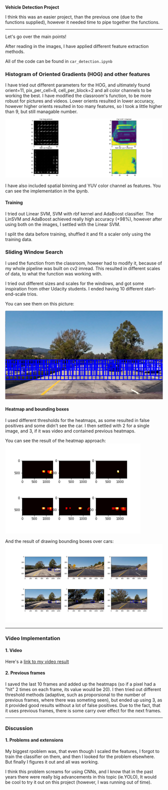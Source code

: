 **Vehicle Detection Project**

I think this was an easier project, than the previous one (due to the functions supplied), however it needed time to pipe together the functions. 

----

Let's go over the main points!

After reading in the images, I have applied different feature extraction methods.

All of the code can be found in `car_detection.ipynb`

### Histogram of Oriented Gradients (HOG) and other features

I have tried out different parameters for the HOG, and ultimately found orient=11, pix_per_cell=8, cell_per_block=2 and all color channels to be working the best. I have modified the classroom's function, to be more robust for pictures and videos. Lower orients resulted in lower accuracy, however higher orients resulted in too many features, so I took a little higher than 9, but still managable number.

![HOG picture](./output_images/hog_luv.png) 

I have also included spatial binning and YUV color channel as features. You can see the implementation in the ipynb. 


#### Training

I tried out Linear SVM, SVM with rbf kernel and AdaBoost classifier. The LinSVM and AdaBoost achieved really high accuracy (+98%), however after using both on the images, I settled with the Linear SVM. 

I split the data before training, shuffled it and fit a scaler only using the training data. 

### Sliding Window Search

I used the function from the classroom, howeer had to modify it, because of my whole pipeline was built on cv2 imread. This resulted in different scales of data, to what the function was working with. 

I tried out different sizes and scales for the windows, and got some inspiration from other Udacity students. I ended having 10 different start-end-scale trios. 

You can see them on this picture:

![All boxes](./output_images/all_bounding.png)


#### Heatmap and bounding boxes

I used different thresholds for the heatmaps, as some resulted in false positives and some didn't see the car. I then settled with 2 for a single image, and 3, if it was video and contained previous heatmaps.

You can see the result of the heatmap approach:
![Heatmaps](./output_images/thresholded_heatmaps.png)

And the result of drawing bounding boxes over cars:
![Cars](./output_images/boxes.jpg)

---

### Video Implementation

#### 1. Video
Here's a [link to my video result](./output_images/project_vid.mp4)


#### 2. Previous frames

I saved the last 10 frames and added up the heatmaps (so if a pixel had a "hit" 2 times on each frame, its value would be 20). I then tried out different threshold methods (adaptive, such as proporsional to the number of previous frames, where there was someting seen), but ended up using 3, as it provided good results without a lot of false positives. Due to the fact, that it uses previous frames, there is some carry over effect for the next frames. 

---

### Discussion

#### 1. Problems and extensions

My biggest rpoblem was, that even though I scaled the features, I forgot to train the classifier on them, and then I looked for the problem elsewhere. But finally I figures it out and all was working.

I think this problem screams for using CNNs, and I know that in the past years there were really big advancements in this topic (ie.YOLO), It would be cool to try it out on  this project (however, I was running out of time).